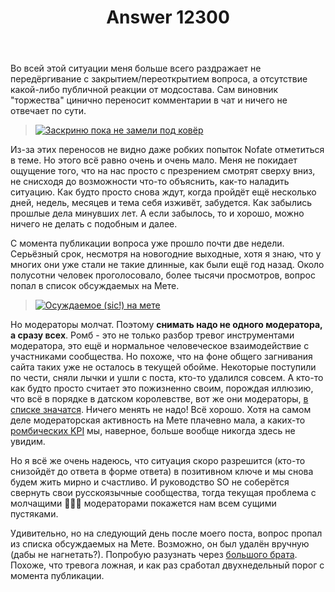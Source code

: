 ﻿---
title: "Answer 12300"
se.owner.user_id: 176217
se.owner.display_name: "αλεχολυτ"
se.owner.link: "https://ru.meta.stackoverflow.com/users/176217/%ce%b1%ce%bb%ce%b5%cf%87%ce%bf%ce%bb%cf%85%cf%84"
se.answer_id: 12300
se.question_id: 12267
se.post_type: answer
se.is_accepted: False
---
<p>Во всей этой ситуации меня больше всего раздражает не передёргивание с закрытием/переоткрытием вопроса, а отсутствие какой-либо публичной реакции от модсостава. Сам виновник &quot;торжества&quot; цинично переносит комментарии в чат и ничего не отвечает по сути.</p>
<blockquote>
<p><a href="https://i.stack.imgur.com/azARP.png" rel="nofollow noreferrer"><img src="https://i.stack.imgur.com/azARP.png" alt="Заскриню пока не замели под ковёр" /></a></p>
</blockquote>
<p>Из-за этих переносов не видно даже робких попыток Nofate отметиться в теме. Но этого всё равно очень и очень мало. Меня не покидает ощущение того, что на нас просто с презрением смотрят сверху вниз, не снисходя до возможности что-то объяснить, как-то наладить ситуацию. Как будто просто снова ждут, когда пройдёт ещё несколько дней, недель, месяцев и тема себя изживёт, забудется. Как забылись прошлые дела минувших лет. А если забылось, то и хорошо, можно ничего не делать с подобным и далее.</p>
<p>С момента публикации вопроса уже прошло почти две недели. Серьёзный срок, несмотря на новогодние выходные, хотя я знаю, что у многих они уже стали не такие длинные, как были ещё год назад. Около полусотни человек проголосовало, более тысячи просмотров, вопрос попал в список обсуждаемых на Мете.</p>
<blockquote>
<p><a href="https://i.stack.imgur.com/F8HSQ.png" rel="nofollow noreferrer"><img src="https://i.stack.imgur.com/F8HSQ.png" alt="Осуждаемое (sic!) на мете" /></a></p>
</blockquote>
<p>Но модераторы молчат. Поэтому <strong>снимать надо не одного модератора, а сразу всех</strong>. Ромб - это не только разбор тревог инструментами модератора, это ещё и нормальное человеческое взаимодействие с участниками сообщества. Но похоже, что на фоне общего загнивания сайта таких уже не осталось в текущей обойме. Некоторые поступили по чести, сняли лычки и ушли с поста, кто-то удалился совсем. А кто-то как будто просто считает это пожизненно своим, порождая иллюзию, что всё в порядке в датском королевстве, вот же они модераторы, <a href="https://ru.meta.stackoverflow.com/users?tab=moderators">в списке значатся</a>. Ничего менять не надо! Всё хорошо. Хотя на самом деле модераторская активность на Мете плачевно мала, а каких-то <a href="https://ru.meta.stackoverflow.com/q/6077/176217">ромбических KPI</a> мы, наверное, больше вообще никогда здесь не увидим.</p>
<p>Но я всё же очень надеюсь, что ситуация скоро разрешится (кто-то снизойдёт до ответа в форме ответа) в позитивном ключе и мы снова будем жить мирно и счастливо. И руководство SO не соберётся свернуть свои русскоязычные сообщества, тогда текущая проблема с молчащими 🙈🙉🙊 модераторами покажется нам всем сущими пустяками.</p>
<p>Удивительно, но на следующий день после моего поста, вопрос пропал из списка обсуждаемых на Мете. Возможно, он был удалён вручную (дабы не нагнетать?). Попробую разузнать через <a href="https://meta.stackexchange.com/q/385684/339911">большого брата</a>. Похоже, что тревога ложная, и как раз сработал двухнедельный порог с момента публикации.</p>
